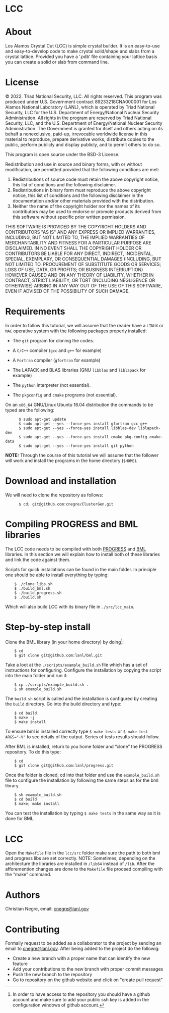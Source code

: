 LCC
===

# About

Los Alamos Crystal Cut (LCC) is simple crystal builder. It is an easy-to-use 
and easy-to-develop code to make crystal solid/shape and slabs from a crystal lattice. 
Provided you have a ‘.pdb‘ file containing your lattice basis you can
create a solid or slab from command line.

# License

© 2022. Triad National Security, LLC. All rights reserved. This program was produced under U.S. 
Government contract 89233218CNA000001 for Los Alamos National Laboratory (LANL), 
which is operated by Triad National Security, LLC for the U.S. Department of Energy/National 
Nuclear Security Administration. All rights in the program are reserved by Triad National Security, 
LLC, and the U.S. Department of Energy/National Nuclear Security Administration. 
The Government is granted for itself and others acting on its behalf a nonexclusive, paid-up, 
irrevocable worldwide license in this material to reproduce, prepare derivative works, distribute 
copies to the public, perform publicly and display publicly, and to permit others to do so.

This program is open source under the BSD-3 License.

Redistribution and use in source and binary forms, with or without modification, are permitted
provided that the following conditions are met:

  1. Redistributions of source code must retain the above copyright notice, this list of conditions and
the following disclaimer.
  2. Redistributions in binary form must reproduce the above copyright notice, this list of conditions
and the following disclaimer in the documentation and/or other materials provided with the
distribution.
  3. Neither the name of the copyright holder nor the names of its contributors may be used to endorse
or promote products derived from this software without specific prior written permission.

THIS SOFTWARE IS PROVIDED BY THE COPYRIGHT HOLDERS AND CONTRIBUTORS "AS
IS" AND ANY EXPRESS OR IMPLIED WARRANTIES, INCLUDING, BUT NOT LIMITED TO, THE
IMPLIED WARRANTIES OF MERCHANTABILITY AND FITNESS FOR A PARTICULAR
PURPOSE ARE DISCLAIMED. IN NO EVENT SHALL THE COPYRIGHT HOLDER OR
CONTRIBUTORS BE LIABLE FOR ANY DIRECT, INDIRECT, INCIDENTAL, SPECIAL,
EXEMPLARY, OR CONSEQUENTIAL DAMAGES (INCLUDING, BUT NOT LIMITED TO,
PROCUREMENT OF SUBSTITUTE GOODS OR SERVICES; LOSS OF USE, DATA, OR PROFITS;
OR BUSINESS INTERRUPTION) HOWEVER CAUSED AND ON ANY THEORY OF LIABILITY,
WHETHER IN CONTRACT, STRICT LIABILITY, OR TORT (INCLUDING NEGLIGENCE OR
OTHERWISE) ARISING IN ANY WAY OUT OF THE USE OF THIS SOFTWARE, EVEN IF
ADVISED OF THE POSSIBILITY OF SUCH DAMAGE.

# Requirements

In order to follow this tutorial, we will assume that the reader have a
`LINUX` or `MAC` operative system with the following packages properly
installed:

-   The `git` program for cloning the codes.

-   A `C/C++` compiler (`gcc` and `g++` for example)

-   A `Fortran` compiler (`gfortran` for example)

-   The LAPACK and BLAS libraries (GNU `libblas` and `liblapack`
    for example)

-   The `python` interpreter (not essential).

-   The `pkgconfig` and `cmake` programs (not essential).

On an `x86_64` GNU/Linux Ubuntu 16.04 distribution the commands to be
typed are the following:

          $ sudo apt-get update
          $ sudo apt-get --yes --force-yes install gfortran gcc g++
          $ sudo apt-get --yes --force-yes install libblas-dev liblapack-dev
          $ sudo apt-get --yes --force-yes install cmake pkg-config cmake-data
          $ sudo apt-get --yes --force-yes install git python

**NOTE:** Through the course of this tutorial we will assume that the
follower will work and install the programs in the home directory
(`$HOME`).

# Download and installation

We will need to clone the repository as follows:

          $ cd; git@github.com:cnegre/ClusterGen.git

# Compiling PROGRESS and BML libraries

The LCC code needs to be compiled with both
[PROGRESS](https://github.com/lanl/qmd-progress) and
[BML](https://github.com/lanl/bml) libraries. In this section we will
explain how to install both of these libraries and link the code against
them.

Scripts for quick installations can be found in the main folder.
In principle one should be able to install everything by typing:

        $ ./clone_libs.sh
        $ ./build_bml.sh
        $ ./build_progress.sh
        $ ./build.sh

Which will also build LCC with its binary file in `./src/lcc_main`.

# Step-by-step install

Clone the BML library (in your home directory) by doing[^1]:

        $ cd
        $ git clone git@github.com:lanl/bml.git

Take a loot at the `./scripts/example_build.sh` file which has a set of
instructions for configuring. Configure the installation by copying the
script into the main folder and run it:

        $ cp ./scripts/example_build.sh .
        $ sh example_build.sh

The `build.sh` script is called and the installation is configured by
creating the `build` directory. Go into the build directory and type:

        $ cd build
        $ make -j
        $ make install


To ensure bml is installed correctly type `$ make tests` or
`$ make test ARGS="-V"` to see details of the output. Series of tests
results should follow.

After BML is installed, return to you home folder and “clone” the
PROGRESS repository. To do this type:

        $ cd
        $ git clone git@github.com:lanl/progress.git

Once the folder is cloned, cd into that folder and use the
`example_build.sh` file to configure the installation by following the
same steps as for the bml library.

        $ sh example_build.sh
        $ cd build
        $ make; make install


You can test the installation by typing `$ make tests` in the same way
as it is done for BML.

# LCC

Open the `Makefile` file in the `lcc/src` folder make sure the
path to both bml and progress libs are set correctly. NOTE: Sometimes,
depending on the architecture the libraries are installed in `/lib64`
instead of `/lib`. After the afforemention changes are done to the
`Makefile` file proceed compiling with the “make” command.

# Authors

Christian Negre, email: cnegre@lanl.gov

[^1]: In order to have access to the repository you should have a github
    account and make sure to add your public ssh key is added in the
    configuration windows of github account.

# Contributing                                                                                                            

Formally request to be added as a collaborator to the project by sending an email to cnegre@lanl.gov. 
After being added to the project do the followig:

  - Create a new branch with a proper name that can identify the new feature
  - Add your contributions to the new branch with proper commit messages
  - Push the new branch to the repository
  - Go to repository on the github website and click on "create pull request"


